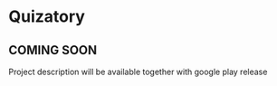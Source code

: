 # Quizatory

## COMING SOON
Project description will be available together with google play release 
